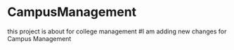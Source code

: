 # CampusManagement
this project is about for college management
#I am adding new changes for Campus Management

